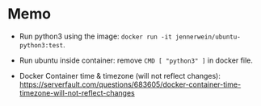 # Memo

* Run python3 using the image: `docker run -it jennerwein/ubuntu-python3:test`.
* Run ubuntu inside container: remove `CMD [ "python3" ]` in docker file.

* Docker Container time & timezone (will not reflect changes): <https://serverfault.com/questions/683605/docker-container-time-timezone-will-not-reflect-changes>

